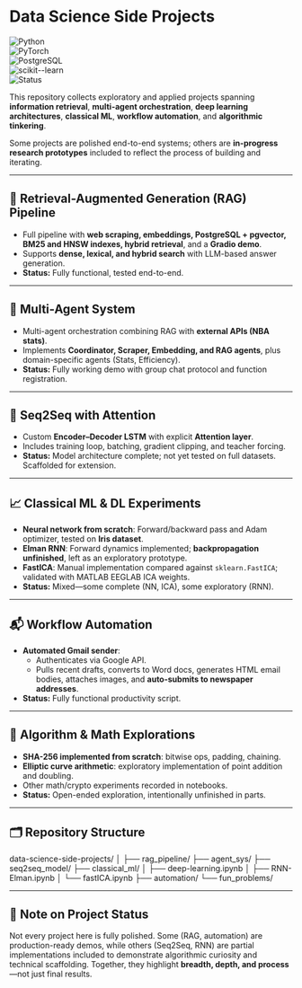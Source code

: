 # Data Science Side Projects  

![Python](https://img.shields.io/badge/Python-3.11-blue.svg)  
![PyTorch](https://img.shields.io/badge/PyTorch-1.13+-ee4c2c.svg)  
![PostgreSQL](https://img.shields.io/badge/PostgreSQL-15+-336791.svg)  
![scikit--learn](https://img.shields.io/badge/scikit--learn-1.4+-f7931e.svg)  
![Status](https://img.shields.io/badge/Projects-Mixed%20Complete%20%2F%20In--Progress-yellow.svg)  

This repository collects exploratory and applied projects spanning **information retrieval**, **multi-agent orchestration**, **deep learning architectures**, **classical ML**, **workflow automation**, and **algorithmic tinkering**.  

Some projects are polished end-to-end systems; others are **in-progress research prototypes** included to reflect the process of building and iterating.  

---

## 🔎 Retrieval-Augmented Generation (RAG) Pipeline
- Full pipeline with **web scraping, embeddings, PostgreSQL + pgvector, BM25 and HNSW indexes, hybrid retrieval**, and a **Gradio demo**.  
- Supports **dense, lexical, and hybrid search** with LLM-based answer generation.  
- **Status:** Fully functional, tested end-to-end.  

---

## 🤖 Multi-Agent System
- Multi-agent orchestration combining RAG with **external APIs (NBA stats)**.  
- Implements **Coordinator, Scraper, Embedding, and RAG agents**, plus domain-specific agents (Stats, Efficiency).  
- **Status:** Fully working demo with group chat protocol and function registration.  

---

## 🧠 Seq2Seq with Attention
- Custom **Encoder–Decoder LSTM** with explicit **Attention layer**.  
- Includes training loop, batching, gradient clipping, and teacher forcing.  
- **Status:** Model architecture complete; not yet tested on full datasets. Scaffolded for extension.  

---

## 📈 Classical ML & DL Experiments
- **Neural network from scratch**: Forward/backward pass and Adam optimizer, tested on **Iris dataset**.  
- **Elman RNN**: Forward dynamics implemented; **backpropagation unfinished**, left as an exploratory prototype.  
- **FastICA**: Manual implementation compared against `sklearn.FastICA`; validated with MATLAB EEGLAB ICA weights.  
- **Status:** Mixed—some complete (NN, ICA), some exploratory (RNN).  

---

## 📬 Workflow Automation
- **Automated Gmail sender**:  
  - Authenticates via Google API.  
  - Pulls recent drafts, converts to Word docs, generates HTML email bodies, attaches images, and **auto-submits to newspaper addresses**.  
- **Status:** Fully functional productivity script.  

---

## 🔐 Algorithm & Math Explorations
- **SHA-256 implemented from scratch**: bitwise ops, padding, chaining.  
- **Elliptic curve arithmetic**: exploratory implementation of point addition and doubling.  
- Other math/crypto experiments recorded in notebooks.  
- **Status:** Open-ended exploration, intentionally unfinished in parts.  

---

## 🗂 Repository Structure

data-science-side-projects/ │ ├── rag_pipeline/
├── agent_sys/
├── seq2seq_model/
├── classical_ml/
│ ├── deep-learning.ipynb │ ├── RNN-Elman.ipynb │ └── fastICA.ipynb ├── automation/
└── fun_problems/

---

## 🚧 Note on Project Status
Not every project here is fully polished. Some (RAG, automation) are production-ready demos, while others (Seq2Seq, RNN) are partial implementations included to demonstrate algorithmic curiosity and technical scaffolding. Together, they highlight **breadth, depth, and process**—not just final results.